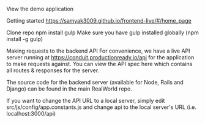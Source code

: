 View the demo application 

Getting started https://samyak3009.github.io/frontend-live/#/home_page

Clone repo
npm install
gulp
Make sure you have gulp installed globally (npm install -g gulp)

Making requests to the backend API
For convenience, we have a live API server running at https://conduit.productionready.io/api for the application to make requests against. You can view the API spec here which contains all routes & responses for the server.

The source code for the backend server (available for Node, Rails and Django) can be found in the main RealWorld repo.

If you want to change the API URL to a local server, simply edit src/js/config/app.constants.js and change api to the local server's URL (i.e. localhost:3000/api)
